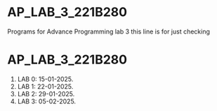 # AP_LAB_3_221B280
Programs for Advance Programming lab 3
this line is for just checking
# AP_LAB_3_221B280
1) LAB 0: 15-01-2025.
2) LAB 1: 22-01-2025.
3) LAB 2: 29-01-2025.
4) LAB 3: 05-02-2025.
